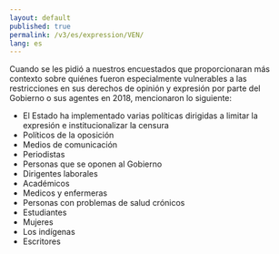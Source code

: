 ```yaml
---
layout: default
published: true
permalink: /v3/es/expression/VEN/
lang: es
---
```


Cuando se les pidió a nuestros encuestados que proporcionaran más contexto sobre quiénes fueron especialmente vulnerables a las restricciones en sus derechos de opinión y expresión por parte del Gobierno o sus agentes en 2018, mencionaron lo siguiente:
-	El Estado ha implementado varias políticas dirigidas a limitar la expresión e institucionalizar la censura
-	Políticos de la oposición
-	Medios de comunicación
-	Periodistas
-	Personas que se oponen al Gobierno
-	Dirigentes laborales
-	Académicos
-	Medicos y enfermeras
-	Personas con problemas de salud crónicos
-	Estudiantes
-	Mujeres
-	Los indígenas
-	Escritores

